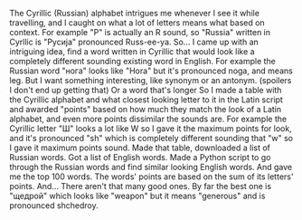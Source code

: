 The Cyrillic (Russian) alphabet intrigues me whenever I see it while travelling, and I caught on what a lot of letters means what based on context. For example "Р" is actually an R sound, so "Russia" written in Cyrllic is "Русија" pronounced Russ-ee-ya.
So... I came up with an intriguing idea, find a word written in Cyrillic that would look like a completely different sounding existing word in English.
For example the Russian word "нога" looks like "Hora" but it's pronounced noga, and means leg.
But I want something interesting, like synonym or an antonym. (spoilers I don't end up getting that)
Or a word that's longer
So I made a table with the Cyrillic alphabet and what closest looking letter to it in the Latin script and awarded "points" based on how much they match the look of a Latin alphabet, and even more points dissimilar the sounds are.
For example the Cyrillic letter "Ш" looks a lot like W so I gave it the maximum points for look, and it's pronounced "sh" which is completely different sounding that "w" so I gave it maximum points sound.
Made that table, downloaded a list of Russian words. Got a list of English words. Made a Python script to go through the Russian words and find similar looking English words.
And gave me the top 100 words. The words' points are based on the sum of its letters' points.
And... There aren't that many good ones. By far the best one is "щедрой" which looks like "weapon" but it means "generous" and is pronounced shchedroy.